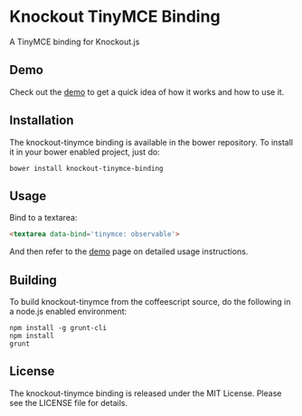 # Knockout TinyMCE Binding

A TinyMCE binding for Knockout.js

## Demo

Check out the [demo](http://rawgit.com/immense/knockout-tinymce/master/demo.html)
to get a quick idea of how it works and how to use it.

## Installation

The knockout-tinymce binding is available in the bower repository. To install
it in your bower enabled project, just do:

`bower install knockout-tinymce-binding`

## Usage

Bind to a textarea:

```html
<textarea data-bind='tinymce: observable'>
```

And then refer to the [demo](http://rawgit.com/immense/knockout-tinymce/master/demo.html)
page on detailed usage instructions.

## Building

To build knockout-tinymce from the coffeescript source, do the
following in a node.js enabled environment:

```
npm install -g grunt-cli
npm install
grunt
```
## License

The knockout-tinymce binding is released under the MIT License. Please see the
LICENSE file for details.
